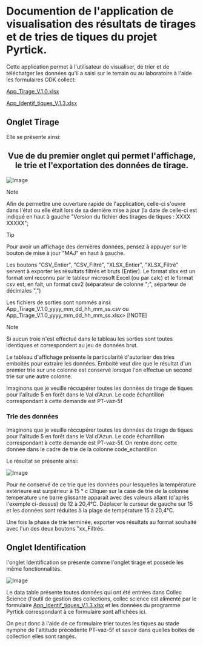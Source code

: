 # Documention de l'application de visualisation des résultats de tirages et de tries de tiques du projet Pyrtick.

Cette application permet à l'utilisateur de visualiser, de trier et de téléchatger les données qu'il a saisi sur le terrain ou au laboratoire à l'aide les formulaires ODK collect:

[App_Tirage_V.1.0.xlsx](https://github.com/yannickkk/ODK/blob/3ea07583a9f5e789567ecdbe847376c4ea4f65ef/PyrTick/App_Tirage_V.1.0.xlsx)

[App_Identif_tiques_V.1.3.xlsx](https://github.com/yannickkk/ODK/blob/3ea07583a9f5e789567ecdbe847376c4ea4f65ef/PyrTick/App_Identif_tiques_V.1.3.xlsx)

## Onglet Tirage

Elle se présente ainsi:

<h2 align="center"> Vue de du premier onglet qui permet l'affichage, le trie et l'exportation des données de tirage.</h2>

![Image](https://github.com/user-attachments/assets/37a52375-3255-4fa2-85dc-fbb994934e75)

> [!NOTE]
> Afin de permettre une ouverture rapide de l'application, celle-ci s'ouvre dans l'état ou elle était lors de sa dernière mise à jour (la date de celle-ci est indiqué en haut à
> gauche "Version du fichier des tirages de tiques : XXXX XXXXX";

> [!TIP]
> Pour avoir un affichage des dernières données, pensez à appuyer sur le bouton de mise à jour "MAJ" en haut à gauche.

Les boutons "CSV_Entier", "CSV_Filtré", "XLSX_Entier", "XLSX_Filtré" servent à exporter les résultats filtrés et bruts (Entier). Le format xlsx est un format xml reconnu par le tableur microsoft Excel (ou par calc) et le format csv est, en fait, un format csv2 (séparateur de colonne ";", séparteur de décimales ",") 

Les fichiers de sorties sont nommés ainsi: App_Tirage_V.1.0_yyyy_mm_dd_hh_mm_ss.csv ou App_Tirage_V.1.0_yyyy_mm_dd_hh_mm_ss.xlsx> [!NOTE]

> [!NOTE]
> Si aucun troie n'est effectué dans le tableau les sorties sont toutes identiques et correspondent au jeu de données brut.

Le tableau d'affichage présente la particularité d'autoriser des tries emboités pour extraire les données. Emboité veut dire que le résultat d'un premier trie sur une colonne est conservé lorsque l'on effectue un second trie sur une autre colonne.

Imaginons que je veuille réccupérer toutes les données de tirage de tiques pour l'alitude 5 en forêt dans le Val d'Azun. Le code échantillon correspondant à cette demande est PT-vaz-5f

### Trie des données

Imaginons que je veuille réccupérer toutes les données de tirage de tiques pour l'alitude 5 en forêt dans le Val d'Azun. Le code échantillon correspondant à cette demande est PT-vaz-5f. On rentre donc cette donnée dans le cadre de trie de la colonne code_echantillon

Le résultat se présente ainsi:

![Image](https://github.com/user-attachments/assets/d9a66306-9e09-468c-a627-b3b741d35d8b)

Pour ne conservé de ce trie que les données pour lesquelles la température extérieure est surpérieur à 15 ° c Cliquer sur la case de trie de la colonne temperature une barre glissante apparait avec des valeurs allant (d'après l'exemple ci-dessus) de 12 à 20,4°C. Déplacer le curseur de gauche sur 15 et les données sont réduites à la plage de température 15 à 20,4°C.

Une fois la phase de trie terminée, exporter vos résultats au format souhaité avec l'un des deux boutons "xx_Filtrés.

## Onglet Identification

l'onglet Identification se présente comme l'onglet tirage et possède les même fonctionnalités.

![Image](https://github.com/user-attachments/assets/c36d9d67-1cfd-44f8-82ff-911849e2def8)

Le data table présente toutes données qui ont été entrées dans Collec Science (l'outil de gestion des collections, collec science est alimenté par le formulaire [App_Identif_tiques_V.1.3.xlsx](https://github.com/yannickkk/ODK/blob/3ea07583a9f5e789567ecdbe847376c4ea4f65ef/PyrTick/App_Identif_tiques_V.1.3.xlsx) et les données du programme Pyrtick correspondant à ce formulaire sont affichées ici.

On peut donc à l'aide de ce formulaire trier toutes les tiques au stade nymphe de l'altitude précédente PT-vaz-5f et savoir dans quelles boites de collection elles sont rangés.







